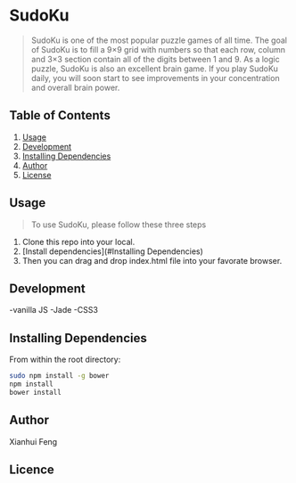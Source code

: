 SudoKu
======

> SudoKu is one of the most popular puzzle games of all time. The goal of SudoKu is to fill a 9×9 grid with numbers so that each row, column and 3×3 section contain all of the digits between 1 and 9. As a logic puzzle, SudoKu is also an excellent brain game. If you play SudoKu daily, you will soon start to see improvements in your concentration and overall brain power.

## Table of Contents

1. [Usage](#usage)
1. [Development](#development)
1. [Installing Dependencies](#installing-dependencies)
1. [Author](#Author)
1. [License](#license)

## Usage

> To use SudoKu, please follow these three steps

1. Clone this repo into your local.
2. [Install dependencies](#Installing Dependencies)
3. Then you can drag and drop index.html file into your favorate browser.

## Development
-vanilla JS
-Jade
-CSS3

## Installing Dependencies

From within the root directory:

```sh
sudo npm install -g bower
npm install
bower install
```
## Author
Xianhui Feng 

## Licence



